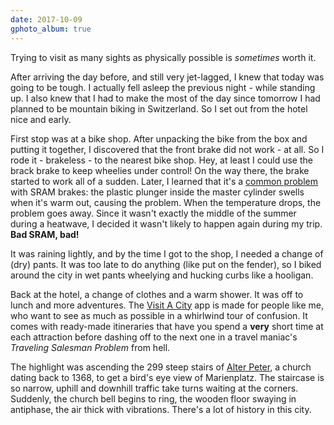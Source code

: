 ```yaml
---
date: 2017-10-09
gphoto_album: true
---
```

Trying to visit as many sights as physically possible is *sometimes* worth it.

After arriving the day before, and still very jet-lagged, I knew that today was going to be tough.
I actually fell asleep the previous night - while standing up. I also knew that I had to make the most of the day
since tomorrow I had planned to be mountain biking in Switzerland. So I set out from the hotel nice and early.

First stop was at a bike shop. After unpacking the bike from the box and putting it together, I discovered that
the front brake did not work - at all. So I rode it - brakeless - to the nearest bike shop. Hey, at least I could use
the brack brake to keep wheelies under control! On the way there, the brake started to work all of a sudden. Later,
I learned that it's a [common problem](http://forums.mtbr.com/brake-time/guide-rs-levers-not-returning-replaced-under-warranty-1011229.html) with SRAM brakes: the plastic plunger inside the master cylinder swells when it's warm out, causing the problem.
When the temperature drops, the problem goes away. Since it wasn't exactly the middle of the summer during a heatwave,
I decided it wasn't likely to happen again during my trip. **Bad SRAM, bad!**

It was raining lightly, and by the time I got to the shop, I needed a change of (dry) pants. It was too late to do
anything (like put on the fender), so I biked around the city in wet pants wheelying and hucking curbs like a hooligan.

Back at the hotel, a change of clothes and a warm shower. It was off to lunch and more adventures. The
[Visit A City](http://www.visitacity.com) app is made for people like me, who want to see as much as possible in a
whirlwind tour of confusion. It comes with ready-made itineraries that have you spend a **very** short time at each
attraction before dashing off to the next one in a travel maniac's *Traveling Salesman Problem* from hell.

The highlight was ascending the 299 steep stairs of [Alter Peter](https://en.wikipedia.org/wiki/St._Peter's_Church_(Munich)),
a church dating back to 1368, to get a bird's eye view of Marienplatz. The staircase is so narrow, uphill and downhill
traffic take turns waiting at the corners. Suddenly, the church bell begins to ring, the wooden floor swaying in antiphase,
the air thick with vibrations. There's a lot of history in this city.

